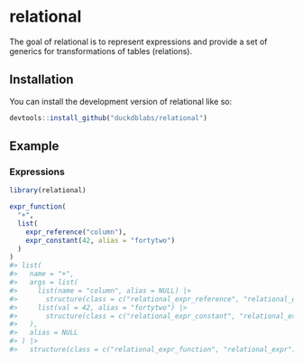 
<!-- README.md is generated from README.Rmd. Please edit that file -->

# relational

<!-- badges: start -->
<!-- badges: end -->

The goal of relational is to represent expressions and provide a set of
generics for transformations of tables (relations).

## Installation

You can install the development version of relational like so:

``` r
devtools::install_github("duckdblabs/relational")
```

## Example

### Expressions

``` r
library(relational)

expr_function(
  "+", 
  list(
    expr_reference("column"),
    expr_constant(42, alias = "fortytwo")
  )
)
#> list(
#>   name = "+",
#>   args = list(
#>     list(name = "column", alias = NULL) |>
#>       structure(class = c("relational_expr_reference", "relational_expr")),
#>     list(val = 42, alias = "fortytwo") |>
#>       structure(class = c("relational_expr_constant", "relational_expr"))
#>   ),
#>   alias = NULL
#> ) |>
#>   structure(class = c("relational_expr_function", "relational_expr"))
```
